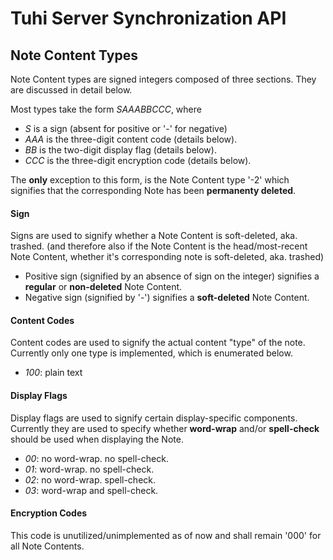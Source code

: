 # Tuhi Server Synchronization API #

## Note Content Types
Note Content types are signed integers composed of three sections. They are discussed in detail below.

Most types take the form *SAAABBCCC*, where
* *S* is a sign (absent for positive or '-' for negative)
* *AAA* is the three-digit content code (details below).
* *BB* is the two-digit display flag (details below).
* *CCC* is the three-digit encryption code (details below).

The **only** exception to this form, is the Note Content type '-2' which signifies that the corresponding Note has been **permanenty deleted**.

#### Sign
Signs are used to signify whether a Note Content is soft-deleted, aka. trashed. (and therefore also if the Note Content is the head/most-recent Note Content, whether it's corresponding note is soft-deleted, aka. trashed)
* Positive sign (signified by an absence of sign on the integer) signifies a **regular** or **non-deleted** Note Content.
* Negative sign (signified by '-') signifies a **soft-deleted** Note Content.

#### Content Codes
Content codes are used to signify the actual content "type" of the note. Currently only one type is implemented, which is enumerated below.
* *100*: plain text

#### Display Flags
Display flags are used to signify certain display-specific components. Currently they are used to specify whether **word-wrap** and/or **spell-check** should be used when displaying the Note.
* *00*: no word-wrap. no spell-check.
* *01*: word-wrap. no spell-check.
* *02*: no word-wrap. spell-check.
* *03*: word-wrap and spell-check.

#### Encryption Codes
This code is unutilized/unimplemented as of now and shall remain '000' for all Note Contents.